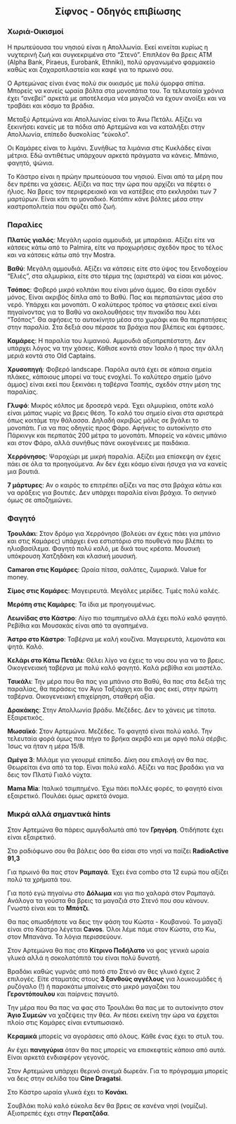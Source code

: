 <link rel="stylesheet" type="text/css" href="../style.css" />
<h2 align="center">Σίφνος - Οδηγός επιβίωσης</h2>

### Χωριά-Οικισμοί

Η πρωτεύουσα του νησιού είναι η Απολλωνία. Εκεί κινείται κυρίως η νυχτερινή ζωή και συγκεκριμένα στο “Στενό”. Επιπλέον θα βρεις ΑΤΜ (Alpha Bank, Piraeus, Eurobank, Ethniki), πολύ οργανωμένο φαρμακείο καθώς και ζαχαροπλαστεία και καφέ για το πρωινό σου.

Ο Αρτεμώνας είναι ένας πολύ σικ οικισμός με πολύ όμορφα σπίτια. Μπορείς να κανείς ωραία βόλτα στα μονοπάτια του. Τα τελευταία χρόνια έχει “ανεβεί” αρκετά με αποτέλεσμα νέα μαγαζιά να έχουν ανοίξει και να τραβάει και κόσμο τα βράδια.

Μεταξύ Αρτεμώνα και Απολλωνίας είναι το Άνω Πετάλι. Αξίζει να ξεκινήσει κανείς με τα πόδια από Αρτεμώνα και να καταλήξει στην Απολλωνία, επίπεδο δυσκολίας “εύκολο”.

Οι Καμάρες είναι το λιμάνι. Συνήθως τα λιμάνια στις Κυκλάδες είναι μέτρια. Εδώ αντιθέτως υπάρχουν αρκετά πράγματα να κάνεις. Μπάνιο, φαγητό, ψώνια.

Το Κάστρο είναι η πρώην πρωτεύουσα του νησιού. Είναι από τα μέρη που δεν πρέπει να χάσεις. Αξίζει να πας την ώρα που αρχίζει να πέφτει ο ήλιος. Να βρεις τον περιφερειακό και να κατέβεις στο εκκλησάκι των 7 μαρτύρων. Είναι κάτι το μοναδικό. Κατόπιν κάνε βόλτες μέσα στην καστροπολιτεία που σφύζει από ζωή.  

### Παραλίες

**Πλατύς γιαλός**: Μεγάλη ωραία αμμουδιά, με μπαράκια. Αξίζει είτε να κάτσεις κάτω από το Palmira, είτε να προχωρήσεις σχεδόν προς το τέλος και να κάτσεις κάτω από την Mostra.

**Βαθύ**: Μεγάλη αμμουδιά. Αξίζει να κάτσεις είτε στο ύψος του ξενοδοχείου “Ελιές”, στα αλμυρίκια, είτε στο τέρμα της (αριστερά) να είσαι και μόνος.

**Τσόπος**: Φοβερό μικρό κολπάκι που είναι μόνο άμμος. Θα είσαι σχεδόν μόνος. Είναι ακριβός δίπλα από το Βαθύ. Πας και περπατώντας μέσα στο νερό. Υπάρχει και μονοπάτι. Ο καλύτερος τρόπος να φτάσεις εκεί είναι πηγαίνοντας για το Βαθύ να ακολουθήσεις την πινακίδα που λέει “Τσόπος”. Θα αφήσεις το αυτοκίνητο μέσα στο χωράφι και θα περπατήσεις στην παραλία. Στα δεξιά σου πέρασε τα βράχια που βλέπεις και έφτασες.

**Καμάρες**: Η παραλία του λιμανιού. Αμμουδιά αξιοπρεπέστατη. Δεν υπάρχει λόγος να την χάσεις. Κάθισε κοντά στον Ίσαλο ή προς την άλλη μεριά κοντά στο Old Captains.

**Χρυσοπηγή**: Φοβερό landscape. Παρόλα αυτά έχει σε κάποια σημεία πλάκες, κάποιους μπορεί να τους ενοχλεί. Το καλύτερο σημείο (μόνο άμμος) είναι εκεί που ξεκινάει η ταβέρνα Τσαπής, σχεδόν στην μέση της παραλίας.

**Γλυφό**: Μικρός κόλπος με δροσερά νερά. Έχει αλμυρίκια, οπότε καλό είναι μάπας νωρίς να βρεις θέση. Το καλό του σημείο είναι στα αριστερά όπως κοιτάμε την θάλασσα. Δηλαδή ακριβώς μόλις σε βγάλει το μονοπάτι. Για να πας οδηγείς προς Φάρο. Αφήνεις το αυτοκίνητο στο Πάρκινγκ και περπατάς 200 μέτρα το μονοπάτι. Μπορείς να κάνεις μπάνιο και στον Φάρο, αλλά συνήθως πάνε οικογένειες με παιδάκια.

**Χερρόνησος**: Ψαροχώρι με μικρή παραλία. Αξίζει μια επίσκεψη αν έχεις πάει σε όλα τα προηγούμενα. Αν δεν έχει κόσμο είναι ήσυχα για να κανείς μια βουτιά.  

**7 μάρτυρες**: Αν ο καιρός το επιτρέπει αξίζει να πας στα βράχια κάτω και να αράξεις για βουτιές. Δεν υπάρχει παραλία είναι βράχια. Το σκηνικό όμως σε αποζημιώνει.

### Φαγητό

**Τρουλάκι**: Στον δρόμο για Χερρόνησο (βολεύει αν έχεις πάει για μπάνιο και στις Καμάρες) υπάρχει ένα εστιατόριο στο πουθενά που βλέπει το ηλιοβασίλεμα. Φαγητό πολύ καλό, με δικά τους κρέατα. Μουσική υπόκρουση Χατζηδάκη και κλασική μουσική.

**Camaron στις Καμάρες**: Ωραία πίτσα, σαλάτες, ζυμαρικά. Value for money.

**Σίμος στις Καμάρες**: Μαγειρευτά. Μεγάλες μερίδες. Τιμές πολύ καλές.

**Μερόπη στις Καμάρες**: Τα ίδια με προηγουμένως.

**Λεωνίδας στο Κάστρο**: Λίγο πιο τσιμπημένο αλλά έχει πολύ καλό φαγητό. Ρεβίθια και Μουσακάς είναι από τα αγαπημένα.

**Άστρο στο Κάστρο**: Ταβέρνα με καλή κουζίνα. Μαγειρευτά, λεμονάτα και ψητά. Καλό.

**Κελάρι στο Κάτω Πετάλι**: Θέλει λίγο να έχεις το νου σου για να το βρεις. Οικογενειακή ταβέρνα με πολύ καλό φαγητό. Καλά ρεβίθια και μαστέλο.

**Τσικάλι**: Την μέρα που θα πας για μπάνιο στο Βαθύ, θα πας στα δεξιά της παραλίας, θα περάσεις τον Άγιο Ταξιάρχη και θα φας εκεί, στην πρώτη ταβέρνα. Οικογενειακή επιχείρηση, σταθερή αξία.  

**Δρακάκης**: Στην Απολλωνία βράδυ. Μεζέδες.  Δεν το χάνεις με τίποτα. Εξαιρετικός.

**Μωσαϊκό**: Στον Αρτεμώνα. Μεζέδες. Το φαγητό είναι πολύ καλό. Την τελευταία φορά όμως που πήγα το βρήκα ακριβό και με αργό πολύ σέρβις. Ίσως να ήταν η μέρα 15/8.

**Ωμέγα 3**: Μιλάμε για γκουρμέ επίπεδο. Δίκη σου επιλογή αν θα πας. Θεωρείται ένα από τα top. Είναι πολύ καλό. Αξίζει να πας βραδάκι για να δεις τον Πλατύ Γιαλό νύχτα.

**Mama Mia**: Ιταλικό τσιμπημένο. Έχω πάει πολλές φορές, το φαγητό είναι εξαιρετικό. Πουλάει όμως αρκετά όνομα.

### Μικρά αλλά σημαντικά hints

Στον Αρτεμώνα θα πάρεις αμυγδαλωτά από τον **Γρηγόρη**. Οτιδήποτε έχει είναι εξαιρετικό.

Στο ραδιόφωνο σου θα βάλεις όσο θα είσαι στο νησί να παίζει **RadioActive 91,3**

Για πρωινό θα πας στον **Ραμπαγά**. Έχει ένα combo στα 12 ευρώ που αξίζει πολύ τα χρήματά του.

Για ποτό εγώ πηγαίνω στο **Δόλωμα** και για πιο χαλαρά στον Ραμπαγά. Ανάλογα τα γούστα θα βρεις τα μαγαζιά στο Στενό που σου κάνουν. Γνωστό είναι και το **Μπότζι**.

Θα πας οπωσδήποτε να δεις την φάση του Κώστα - Κουβανού. Το μαγαζί είναι στο Κάστρο λέγεται **Cavos**. Όλοι λέμε πάμε στον Κώστα, στο Κω, στον Μπανάνα. Τα λόγια περισσεύουν.

Στον Αρτεμώνα θα πας στο **Κίτρινο Ποδήλατο** να φας γενικά ωραία γλυκά αλλά η σοκολατόπιτά του είναι πολύ δυνατή.

Βραδάκι καθώς γυρνάς από ποτό στο Στενό αν θες γλυκό έχεις 2 επιλογές. Είτε σταματάς στους **3 ξανθούς αγγέλους** για λουκουμάδες ή ρυζόγαλο (!) ή παρακάτω μπαίνεις στο μικρό μαγαζάκι του **Γεροντόπουλου** και παίρνεις παγωτό.

Την μέρα που θα πας να φας στο Τρουλάκι θα πας με το αυτοκίνητο στον **Άγιο Συμεών** να χαζέψεις την θέα. Αν πέσει εκείνη την ώρα να έρχεται πλοίο στις Καμάρες είναι εντυπωσιακό.

**Κεραμικά** μπορείς να αγοράσεις από όλους. Κάθε ένας έχει το στυλ του.

Αν έχει **πανηγύρια** όταν θα πας μπορείς να επισκεφτείς κάποιο από αυτά. Είναι αρκετά ενδιαφέρον γεγονός.

Στον Αρτεμώνα υπάρχει θερινό σινεμά δωρεάν. Για το πρόγραμμα μπορείς να δεις στην σελίδα του **Cine Dragatsi**.

Στο Κάστρο ωραία γλυκά έχει το **Κονάκι**.

Σουβλάκι πολύ καλό εύκολα δεν θα βρεις σε κανένα νησί (νομίζω). Αξιοπρεπές έχει στην **Περατζάδα**.
